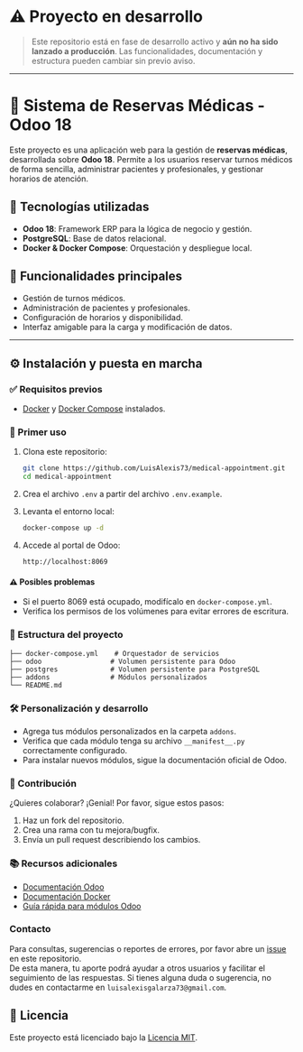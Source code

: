 # **⚠️ Proyecto en desarrollo**

> Este repositorio está en fase de desarrollo activo y **aún no ha sido lanzado a producción**. Las funcionalidades, documentación y estructura pueden cambiar sin previo aviso.

---

# 🏥 Sistema de Reservas Médicas - Odoo 18

Este proyecto es una aplicación web para la gestión de **reservas médicas**, desarrollada sobre **Odoo 18**. Permite a los usuarios reservar turnos médicos de forma sencilla, administrar pacientes y profesionales, y gestionar horarios de atención.

## 🚀 Tecnologías utilizadas

- **Odoo 18**: Framework ERP para la lógica de negocio y gestión.
- **PostgreSQL**: Base de datos relacional.
- **Docker & Docker Compose**: Orquestación y despliegue local.

## 🧪 Funcionalidades principales

- Gestión de turnos médicos.
- Administración de pacientes y profesionales.
- Configuración de horarios y disponibilidad.
- Interfaz amigable para la carga y modificación de datos.

---

## ⚙️ Instalación y puesta en marcha

### ✅ Requisitos previos

- [Docker](https://docs.docker.com/get-docker/) y [Docker Compose](https://docs.docker.com/compose/install/) instalados.

### 🚨 Primer uso

1. Clona este repositorio:

   ```bash
   git clone https://github.com/LuisAlexis73/medical-appointment.git
   cd medical-appointment
   ```

2. Crea el archivo `.env` a partir del archivo `.env.example`.

3. Levanta el entorno local:

   ```bash
   docker-compose up -d
   ```

4. Accede al portal de Odoo:
   ```
   http://localhost:8069
   ```

#### ⚠️ Posibles problemas

- Si el puerto 8069 está ocupado, modifícalo en `docker-compose.yml`.
- Verifica los permisos de los volúmenes para evitar errores de escritura.

### 📁 Estructura del proyecto

```
├── docker-compose.yml    # Orquestador de servicios
├── odoo                 # Volumen persistente para Odoo
├── postgres             # Volumen persistente para PostgreSQL
├── addons               # Módulos personalizados
└── README.md
```

### 🛠️ Personalización y desarrollo

- Agrega tus módulos personalizados en la carpeta `addons`.
- Verifica que cada módulo tenga su archivo `__manifest__.py` correctamente configurado.
- Para instalar nuevos módulos, sigue la documentación oficial de Odoo.

### 🤝 Contribución

¿Quieres colaborar? ¡Genial! Por favor, sigue estos pasos:

1. Haz un fork del repositorio.
2. Crea una rama con tu mejora/bugfix.
3. Envía un pull request describiendo los cambios.

### 📚 Recursos adicionales

- [Documentación Odoo](https://www.odoo.com/documentation/18.0/)
- [Documentación Docker](https://docs.docker.com/)
- [Guía rápida para módulos Odoo](https://www.odoo.com/documentation/18.0/reference/addons.html)

### Contacto

Para consultas, sugerencias o reportes de errores, por favor abre un [issue](https://github.com/LuisAlexis73/medical-appointment/issues) en este repositorio.  
De esta manera, tu aporte podrá ayudar a otros usuarios y facilitar el seguimiento de las respuestas.
Si tienes alguna duda o sugerencia, no dudes en contactarme en `luisalexisgalarza73@gmail.com`.

## 📝 Licencia

Este proyecto está licenciado bajo la [Licencia MIT](LICENSE).
